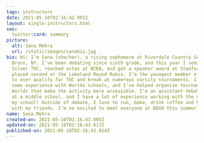```yaml
---
tags: instructors
date: 2021-05-10T02:16:42.991Z
layout: single-instructors.html
seo:
  twitter:card: summary
picture:
  alt: Sana Mehra
  url: /static/images/sanabio.jpg
bio: Hi! I’m Sana (she/her), a rising sophomore at Riverdale Country School in
  Bronx, NY. I’ve been debating since sixth grade, and this year I semifinaled
  Silver TOC, reached octas at NCDA, and got a speaker award at Stanford. I also
  placed second at the Lakeland Round Robin. I’m the youngest member of my team
  to ever qualify for TOC and break at numerous varsity tournaments. I also have
  some experience with Worlds schools, and I’ve helped organize tournaments for
  Worlds that make the activity more accessible. I’m an assistant debate coach
  at a middle school, and I have a lot of experience working with the novices at
  my school! Outside of debate, I love to run, bake, drink coffee and hang out
  with my friends. I’m so excited to meet everyone at NOVA this summer!
name: Sana Mehra
created-on: 2021-05-10T02:16:43.005Z
updated-on: 2021-05-10T02:16:43.017Z
published-on: 2021-05-10T02:16:43.024Z
---
```

